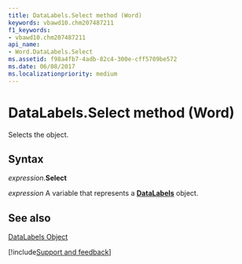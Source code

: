 ```yaml
---
title: DataLabels.Select method (Word)
keywords: vbawd10.chm207487211
f1_keywords:
- vbawd10.chm207487211
api_name:
- Word.DataLabels.Select
ms.assetid: f98a4fb7-4adb-82c4-300e-cff5709be572
ms.date: 06/08/2017
ms.localizationpriority: medium
---
```



# DataLabels.Select method (Word)

Selects the object.


## Syntax

_expression_.**Select**

_expression_ A variable that represents a **[DataLabels](Word.DataLabels.md)** object.


## See also


[DataLabels Object](Word.DataLabels.md)

[!include[Support and feedback](~/includes/feedback-boilerplate.md)]